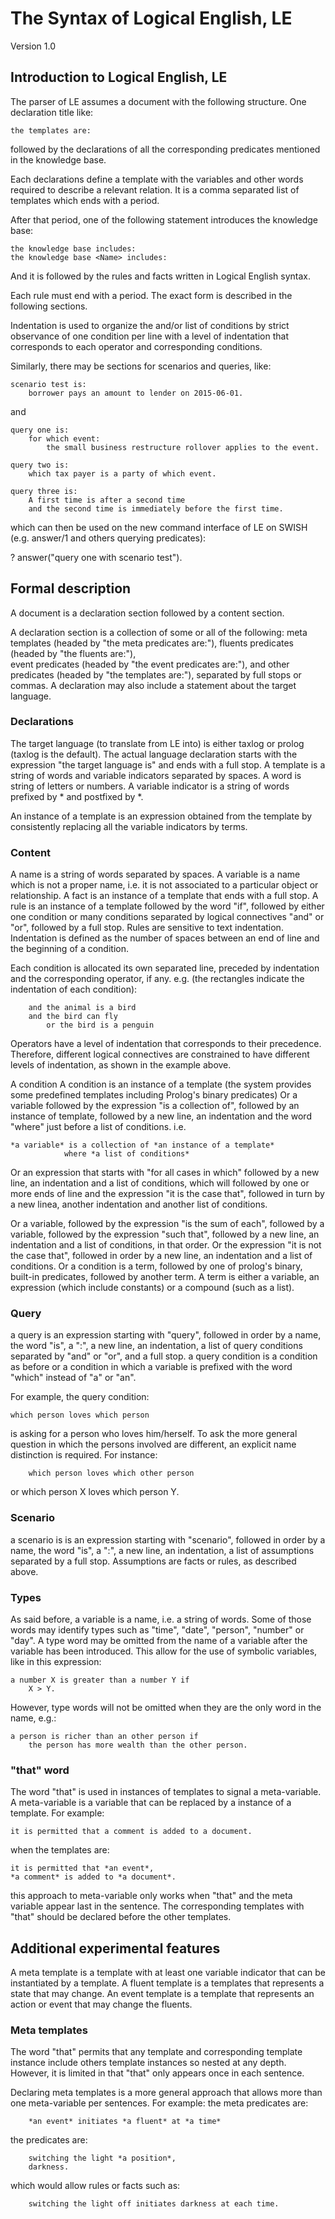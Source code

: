 # The Syntax of Logical English, LE

Version 1.0

## Introduction to Logical English, LE

The parser of LE assumes a document with the following structure. One declaration title like:

    the templates are:

followed by the declarations of all the corresponding predicates mentioned in the
knowledge base.

Each declarations define a template with the variables and other words required to
describe a relevant relation. It is a comma separated list of templates which ends
with a period.

After that period, one of the following statement introduces the knowledge base:

    the knowledge base includes:
    the knowledge base <Name> includes:

And it is followed by the rules and facts written in Logical English syntax.

Each rule must end with a period. The exact form is described in the following sections. 

Indentation is used to organize the and/or list of conditions by strict observance of one condition per line with a level of indentation that corresponds to each operator and corresponding conditions.

Similarly, there may be sections for scenarios and queries, like:

    scenario test is:
        borrower pays an amount to lender on 2015-06-01.

and

    query one is:
        for which event:
            the small business restructure rollover applies to the event.

    query two is:
        which tax payer is a party of which event.

    query three is:
        A first time is after a second time
        and the second time is immediately before the first time.


 which can then be used on the new command interface of LE on SWISH
(e.g. answer/1 and others querying predicates):

? answer("query one with scenario test"). 

## Formal description

A document is a declaration section followed by a content section.

A declaration section is a collection of some or all of the following:
meta templates (headed by "the meta predicates are:"),
fluents predicates (headed by "the fluents are:"),  
event predicates  (headed by "the event predicates are:"),
and other predicates (headed by "the templates are:"),
separated by full stops or commas.
A declaration may also include a statement about the target language.

### Declarations

The target language (to translate from LE into) is either taxlog or prolog (taxlog is the default). The actual language declaration starts with the expression "the target language is" and ends with a full stop.
A template is a string of words and  variable indicators separated by spaces.
A word is string of letters or numbers.
A variable indicator is a string of words prefixed by * and postfixed by *.

An instance of a template is an expression obtained from the template by consistently replacing all the variable indicators by terms.

### Content

A name is a string of words separated by spaces.
A variable is a name which is not a proper name, i.e. it is not associated to a particular object or relationship.
A fact is an instance of a template that ends with a full stop.
A rule is an instance of a template followed by the word "if", followed by either one condition or many conditions separated by logical connectives "and" or "or", followed by a full stop.
Rules are sensitive to text indentation. Indentation is defined as the number of spaces between an end of line and the beginning of a condition.      

Each condition is allocated its own separated line, preceded by indentation and the corresponding operator, if any. e.g. (the rectangles indicate the indentation of each condition):

        and the animal is a bird
        and the bird can fly
            or the bird is a penguin  

Operators have a level of indentation that corresponds to their precedence. Therefore, different logical connectives are constrained to have different levels of indentation, as shown in the example above.

A condition
A condition is
an instance of a template (the system provides some predefined templates including Prolog's binary predicates)
Or a variable followed by the expression "is a collection of", followed by an instance of template, followed by a new line, an indentation and the word "where" just before a list of conditions. i.e.

    *a variable* is a collection of *an instance of a template*
                where *a list of conditions*

Or an expression that starts with "for all cases in which" followed by a new line, an indentation and a list of conditions, which will followed by one or more ends of line and the expression "it is the case that", followed in turn by a new linea, another indentation and another list of conditions.

Or a variable, followed by the expression "is the sum of each", followed by a variable, followed by the expression "such that", followed by a new line, an indentation and a list of conditions, in that order.
Or the expression "it is not the case that", followed in order by a new line, an indentation and a list of conditions.
Or a condition is a term, followed by one of prolog's binary, built-in predicates, followed by another term.
A term is either a variable, an expression (which include constants) or a compound (such as a list).

### Query

a query is an expression starting with "query", followed in order by a name, the word  "is", a ":", a new line, an indentation, a list of query conditions separated by "and" or "or", and a full stop.
a query condition is 
a condition as before
or a condition in which a variable is prefixed with the word "which" instead of "a" or "an".

For example, the query condition:

    which person loves which person

is asking for a person who loves him/herself. To ask the more general question in which the persons involved are different, an explicit name distinction is required. For instance:

        which person loves which other person
or
        which person X loves which person Y.

### Scenario

a scenario is is an expression starting with "scenario", followed in order by a name, the word  "is", a ":", a new line, an indentation, a list of assumptions separated by a full stop. Assumptions are facts or rules, as described above. 


### Types

As said before, a variable is a name, i.e. a string of words. Some of those words may identify types such as "time", "date", "person", "number" or "day".
A type word may be omitted from the name of a variable after the variable has been introduced. This allow for the use of symbolic variables, like in this expression:

    a number X is greater than a number Y if
        X > Y.

However, type words will not be omitted when they are the only word in the name, e.g.:

    a person is richer than an other person if
        the person has more wealth than the other person.

### "that" word

The word "that" is used in instances of templates to signal a meta-variable.
A meta-variable is a variable that can be replaced by a instance of a template. For example:

    it is permitted that a comment is added to a document.

when the templates are:

    it is permitted that *an event*,
    *a comment* is added to *a document*.

this approach to meta-variable only works when "that" and the meta variable appear last in the sentence.
The corresponding templates with "that" should be declared before the other templates.  


## Additional experimental features


A meta template is a template with at least one variable indicator that can be instantiated by a template.
A fluent template is a templates that represents a state that may change.
An event template is a template that represents an action or event that may change the fluents.


### Meta templates    

The word "that" permits that any template and corresponding template instance include others template instances so nested at any depth. However, it is limited in that "that" only appears once in each sentence.

Declaring meta templates is a more general approach that allows more than one meta-variable per sentences. For example:
the meta predicates are:

        *an event* initiates *a fluent* at *a time*

the predicates are:

        switching the light *a position*,
        darkness.

which would allow rules or facts such as:

        switching the light off initiates darkness at each time.


